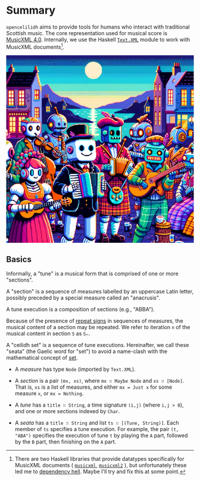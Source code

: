 
# Summary

`opencelilidh` aims to provide tools for humans who interact with traditional Scottish music.
The core representation used for musical score is
  [MusicXML 4.0](https://www.w3.org/2021/06/musicxml40/musicxml-reference/).
Internally, we use the Haskell [`Text.XML`](https://hackage.haskell.org/package/xml-conduit-1.9.1.3/docs/Text-XML.html) module to work with MusicXML documents[^1].

![Pixel art of robots playing together against the backdrop of a Scottish village.](robots.webp)


[^1]: There are two Haskell libraries that provide datatypes specifically for
  MusicXML documents (
    [`musicxml`](https://hackage.haskell.org/package/musicxml2),
    [`musicxml2`](https://hackage.haskell.org/package/musicxml2)
  ), but unfortunately these led me to [dependency hell](https://xkcd.com/1579/).
  Maybe I'll try and fix this at some point.

## Basics

Informally, a "tune" is a musical form that is comprised of one or more "sections".

A "section" is a sequence of measures labelled by an uppercase Latin letter,
possibly preceded by a special measure called an "anacrusis".

A tune execution is a composition of sections (e.g., "ABBA").

Because of the presence of [repeat signs](https://en.wikipedia.org/wiki/Repeat_sign)
in sequences of measures, the musical content of a section may be repeated.
We refer to iteration `n` of the musical content in section `S` as `Sₙ`.

A "ceilidh set" is a sequence of tune executions. Hereinafter, we call these
"seata" (the Gaelic word for "set") to avoid a name-clash with the mathematical concept of [set](https://en.wikipedia.org/wiki/Set_(mathematics)).

- A *measure* has type `Node` (imported by `Text.XML`).

- A *section* is a pair `(mx, xs)`, where `mx ∷ Maybe Node` and `xs ∷ [Node]`.
  That is, `xs` is a list of measures, and either `mx = Just x` for some measure `x`, or `mx = Nothing`.

- A *tune* has a `title ∷ String`, a time signature `(i,j)` (where `i,j > 0`),
  and one or more sections indexed by `Char`.

- A *seata* has a `title ∷ String` and list `ts ∷ [(Tune, String)]`.
  Each member of `ts` specifies a tune execution.
  For example, the pair `(t, "ABA")` specifies the execution of tune `t` by playing
  the `A` part, followed by the `B` part, then finishing on the `A` part.
